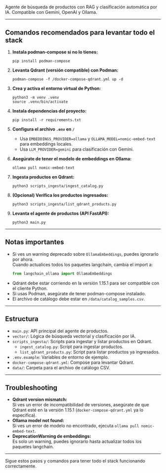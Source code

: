 # 

Agente de búsqueda de productos con RAG y clasificación automática por IA. Compatible con Gemini, OpenAI y Ollama.

---

## Comandos recomendados para levantar todo el stack

1. **Instala podman-compose si no lo tienes:**
   ```
   pip install podman-compose
   ```

2. **Levanta Qdrant (versión compatible) con Podman:**
   ```
   podman-compose -f /docker-compose-qdrant.yml up -d
   ```

3. **Crea y activa el entorno virtual de Python:**
   ```
   python3 -m venv .venv
   source .venv/bin/activate
   ```

4. **Instala dependencias del proyecto:**
   ```
   pip install -r requirements.txt
   ```

5. **Configura el archivo `.env` en `/`**  
   - Usa `EMBEDDINGS_PROVIDER=ollama` y `OLLAMA_MODEL=nomic-embed-text` para embeddings locales.
   - Usa `LLM_PROVIDER=gemini` para clasificación con Gemini.

6. **Asegúrate de tener el modelo de embeddings en Ollama:**
   ```
   ollama pull nomic-embed-text
   ```

7. **Ingesta productos en Qdrant:**
   ```
   python3 scripts_ingesta/ingest_catalog.py
   ```

8. **(Opcional) Verifica los productos ingresados:**
   ```
   python3 scripts_ingesta/list_qdrant_products.py
   ```

9. **Levanta el agente de productos (API FastAPI):**
   ```
   python3 main.py
   ```

---

## Notas importantes

- Si ves un warning deprecado sobre `OllamaEmbeddings`, puedes ignorarlo por ahora.  
  Cuando actualices todos los paquetes langchain, cambia el import a:
  ```python
  from langchain_ollama import OllamaEmbeddings
  ```
- Qdrant debe estar corriendo en la versión 1.15.1 para ser compatible con el cliente Python.
- Si usas Podman, asegúrate de tener podman-compose instalado.
- El archivo de catálogo debe estar en `/data/catalog_samples.csv`.

---

## Estructura

- `main.py`: API principal del agente de productos.
- `vector/`: Lógica de búsqueda vectorial y clasificación por IA.
- `scripts_ingesta/`: Scripts para ingestar y listar productos en Qdrant.
  - `ingest_catalog.py`: Script para ingestar productos.
  - `list_qdrant_products.py`: Script para listar productos ya ingresados.
- `.env.example`: Variables de entorno de ejemplo.
- `docker-compose-qdrant.yml`: Compose para levantar Qdrant.
- `data/`: Carpeta para el archivo de catálogo CSV.

---

## Troubleshooting

- **Qdrant version mismatch:**  
  Si ves un error de incompatibilidad de versiones, asegúrate de que Qdrant esté en la versión 1.15.1 (`docker-compose-qdrant.yml` ya lo especifica).
- **Ollama model not found:**  
  Si ves un error de modelo no encontrado, ejecuta `ollama pull nomic-embed-text`.
- **DeprecationWarning de embeddings:**  
  Es solo un warning, puedes ignorarlo hasta actualizar todos los paquetes langchain.

---

Sigue estos pasos y comandos para tener todo el stack funcionando correctamente.
